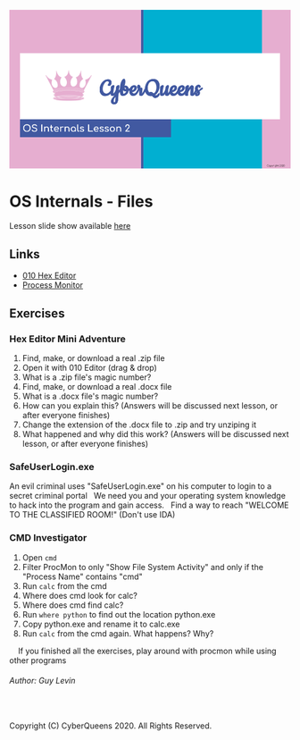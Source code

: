 
![Opening Slide](OS_Internals_Lesson_2.png?raw=true "Lesson 2 opening slide")

# OS Internals - Files

Lesson slide show available [here](https://docs.google.com/presentation/d/18PqmEthyNX5YgYEcLr5ip0g9ezA6ZWGAVdkS8dbW5sw/edit?usp=sharing)

## Links

* [010 Hex Editor](https://www.sweetscape.com/download/010editor/)
* [Process Monitor](https://live.sysinternals.com/Procmon.exe)

## Exercises

### Hex Editor Mini Adventure
1.	Find, make, or download a real .zip file
2.	Open it with 010 Editor (drag & drop)
3.	What is a .zip file's magic number?
4.	Find, make, or download a real .docx file
5.	What is a .docx file's magic number?
6.	How can you explain this? (Answers will be discussed next lesson, or after everyone finishes)
7.	Change the extension of the .docx file to .zip and try unziping it
8.	What happened and why did this work? (Answers will be discussed next lesson, or after everyone finishes)

### SafeUserLogin.exe
An evil criminal uses "SafeUserLogin.exe" on his computer to login to a secret criminal portal &nbsp;
We need you and your operating system knowledge to hack into the program and gain access. &nbsp;
Find a way to reach "WELCOME TO THE CLASSIFIED ROOM!" (Don't use IDA)

### CMD Investigator
1.	Open `cmd`
2.	Filter ProcMon to only "Show File System Activity" and only if the "Process Name" contains "cmd"
3.	Run `calc` from the cmd
4.	Where does cmd look for calc?
5.	Where does cmd find calc?
6.	Run `where python` to find out the location python.exe
6.	Copy python.exe and rename it to calc.exe
7.	Run `calc` from the cmd again. What happens? Why?

&nbsp;
&nbsp;
If you finished all the exercises, play around with procmon while using other programs

###### Author: Guy Levin

&nbsp;
&nbsp;

Copyright (C) CyberQueens 2020. All Rights Reserved.